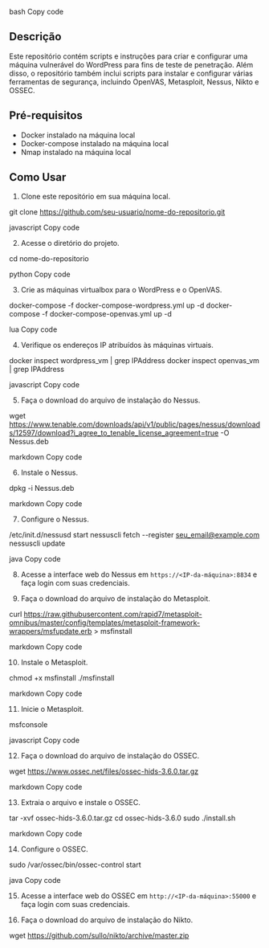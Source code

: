 bash
Copy code
## Descrição

Este repositório contém scripts e instruções para criar e configurar uma máquina vulnerável do WordPress para fins de teste de penetração. Além disso, o repositório também inclui scripts para instalar e configurar várias ferramentas de segurança, incluindo OpenVAS, Metasploit, Nessus, Nikto e OSSEC.

## Pré-requisitos

- Docker instalado na máquina local
- Docker-compose instalado na máquina local
- Nmap instalado na máquina local

## Como Usar

1. Clone este repositório em sua máquina local.

git clone https://github.com/seu-usuario/nome-do-repositorio.git

javascript
Copy code

2. Acesse o diretório do projeto.

cd nome-do-repositorio

python
Copy code

3. Crie as máquinas virtualbox para o WordPress e o OpenVAS.

docker-compose -f docker-compose-wordpress.yml up -d
docker-compose -f docker-compose-openvas.yml up -d

lua
Copy code

4. Verifique os endereços IP atribuídos às máquinas virtuais.

docker inspect wordpress_vm | grep IPAddress
docker inspect openvas_vm | grep IPAddress

javascript
Copy code

5. Faça o download do arquivo de instalação do Nessus.

wget https://www.tenable.com/downloads/api/v1/public/pages/nessus/downloads/12597/download?i_agree_to_tenable_license_agreement=true -O Nessus.deb

markdown
Copy code

6. Instale o Nessus.

dpkg -i Nessus.deb

markdown
Copy code

7. Configure o Nessus.

/etc/init.d/nessusd start
nessuscli fetch --register seu_email@example.com
nessuscli update

java
Copy code

8. Acesse a interface web do Nessus em `https://<IP-da-máquina>:8834` e faça login com suas credenciais.

9. Faça o download do arquivo de instalação do Metasploit.

curl https://raw.githubusercontent.com/rapid7/metasploit-omnibus/master/config/templates/metasploit-framework-wrappers/msfupdate.erb > msfinstall

markdown
Copy code

10. Instale o Metasploit.

chmod +x msfinstall
./msfinstall

markdown
Copy code

11. Inicie o Metasploit.

msfconsole

javascript
Copy code

12. Faça o download do arquivo de instalação do OSSEC.

wget https://www.ossec.net/files/ossec-hids-3.6.0.tar.gz

markdown
Copy code

13. Extraia o arquivo e instale o OSSEC.

tar -xvf ossec-hids-3.6.0.tar.gz
cd ossec-hids-3.6.0
sudo ./install.sh

markdown
Copy code

14. Configure o OSSEC.

sudo /var/ossec/bin/ossec-control start

java
Copy code

15. Acesse a interface web do OSSEC em `http://<IP-da-máquina>:55000` e faça login com suas credenciais.

16. Faça o download do arquivo de instalação do Nikto.

wget https://github.com/sullo/nikto/archive/master.zip
